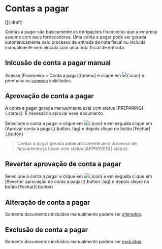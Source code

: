 # Contas a pagar

[]{.draft}

Contas a pagar são basicamente as obrigações financeiras que a empresa assume com seus fornecedores. Uma conta a pagar pode ser gerada automaticamente pelo processo de entrada de nota fiscal ou incluída manualmente sem vínculo com uma nota fiscal de entrada.


## Inlcusão de conta a pagar manual

Acesse [Financeiro > Conta a pagar]{.menu} e clique em ![](https://static.zenerp.app.br/icons/action-create.svg){.icon} e preencha os [campos](payable-edit) solicitados.


## Aprovação de conta a pagar

A conta a pagar gerada manualmente está com status [PREPARING]{.status}. É necessário aprovar esse documento.

Selecione a conta a pagar e clique em ![](https://static.zenerp.app.br/icons/action-forward.svg){.icon} e em seguida clique em [Aprovar conta a pagar]{.button .tag} e depois clique no botão [Fechar]{.button}

> Contas a pagar gerada automaticamente pelo processo de faturamento já ficam com status [APPROVED]{.status}


## Reverter aprovação de conta a pagar

Selecione a conta a pagar e clique em ![](https://static.zenerp.app.br/icons/action-forward.svg){.icon} e em seguida clique em [Reverter aprovação de conta a pagar]{.button .tag} e depois clique no botão [Fechar]{.button}


## Alteração de conta a pagar

Somente documentos incluídos manualmente podem ser [alterados](payable-edit).


## Exclusão de conta a pagar

Somente documentos incluídos manualmente podem ser [excluídos](payable-edit).
